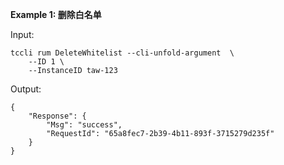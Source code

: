**Example 1: 删除白名单**



Input: 

```
tccli rum DeleteWhitelist --cli-unfold-argument  \
    --ID 1 \
    --InstanceID taw-123
```

Output: 
```
{
    "Response": {
        "Msg": "success",
        "RequestId": "65a8fec7-2b39-4b11-893f-3715279d235f"
    }
}
```

